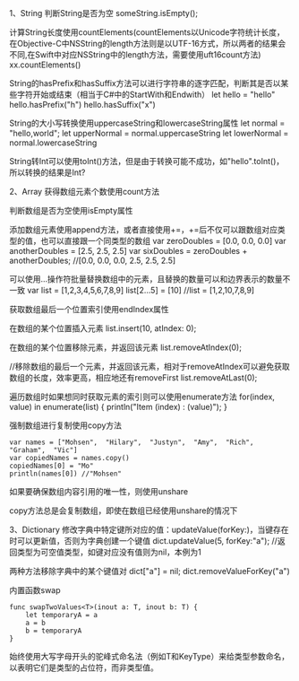 1、String
判断String是否为空
someString.isEmpty();

计算String长度使用countElements(countElements以Unicode字符统计长度，在Objective-C中NSString的length方法则是以UTF-16方式，所以两者的结果会不同,在Swift中对应NSString中的length方法，需要使用uft16count方法)
xx.countElements()

String的hasPrefix和hasSuffix方法可以进行字符串的逐字匹配，判断其是否以某些字符开始或结束（相当于C#中的StartWith和Endwith）
let hello = "hello"
hello.hasPrefix("h")
hello.hasSuffix("x")

String的大小写转换使用uppercaseString和lowercaseString属性
let normal = "hello,world";
let upperNormal = normal.uppercaseString
let lowerNormal = normal.lowercaseString

String转Int可以使用toInt()方法，但是由于转换可能不成功，如"hello".toInt()，所以转换的结果是Int?

2、Array
获得数组元素个数使用count方法

判断数组是否为空使用isEmpty属性

添加数组元素使用append方法，或者直接使用+=，+=后不仅可以跟数组对应类型的值，也可以直接跟一个同类型的数组
var zeroDoubles = [0.0, 0.0, 0.0]
var anotherDoubles = [2.5, 2.5, 2.5]
var sixDoubles = zeroDoubles + anotherDoubles; //[0.0, 0.0, 0.0, 2.5, 2.5, 2.5]

可以使用...操作符批量替换数组中的元素，且替换的数量可以和边界表示的数量不一致
var list = [1,2,3,4,5,6,7,8,9]
list[2...5] = [10] //list = [1,2,10,7,8,9]

获取数组最后一个位置索引使用endIndex属性

在数组的某个位置插入元素
list.insert(10, atIndex: 0);

在数组的某个位置移除元素，并返回该元素
list.removeAtIndex(0);

//移除数组的最后一个元素，并返回该元素，相对于removeAtIndex可以避免获取数组的长度，效率更高，相应地还有removeFirst
list.removeAtLast(0);

遍历数组时如果想同时获取元素的索引则可以使用enumerate方法
for(index, value) in enumerate(list) {
	println("Item \(index) : \(value)");
}

强制数组进行复制使用copy方法

	var names = ["Mohsen",  "Hilary",  "Justyn",  "Amy",  "Rich",  "Graham",  "Vic"]
	var copiedNames = names.copy()
	copiedNames[0] = "Mo"
	println(names[0]) //"Mohsen"

如果要确保数组内容引用的唯一性，则使用unshare

copy方法总是会复制数组，即使在数组已经使用unshare的情况下

3、Dictionary
修改字典中特定键所对应的值：updateValue(forKey:)，当键存在时可以更新值，否则为字典创建一个键值
dict.updateValue(5, forKey:"a"); //返回类型为可空值类型，如键对应没有值则为nil，本例为1

两种方法移除字典中的某个键值对
dict["a"] = nil;
dict.removeValueForKey("a")












内置函数swap



	func swapTwoValues<T>(inout a: T, inout b: T) {
	    let temporaryA = a
	    a = b
	    b = temporaryA
	}

始终使用大写字母开头的驼峰式命名法（例如T和KeyType）来给类型参数命名，以表明它们是类型的占位符，而非类型值。
